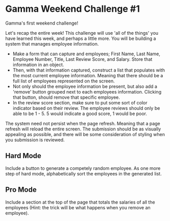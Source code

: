 # Gamma Weekend Challenge #1
Gamma's first weekend challenge!

Let's recap the entire week! This challenge will use 'all of the things' you have learned this week, and perhaps a little more. You will be building a system that manages employee information.

- Make a form that can capture and employees; First Name, Last Name, Employee Number, Title, Last Review Score, and Salary. Store that information in an object. 
- Then, with that information captured, construct a list that populates with the most current employee information. Meaning that there should be a full list of employees represented on the screen.
- Not only should the employee information be present, but also add a 'remove' button grouped next to each employees information. Clicking that button, should remove that specific employee. 
- In the review score section, make sure to put some sort of color indicator based on their review. The employee reviews should only be able to be 1 - 5. 5 would indicate a good score, 1 would be poor. 

The system need not persist when the page refresh. Meaning that a page refresh will reload the entire screen. 
The submission should be as visually appealing as possible, and there will be some consideration of styling when you submission is reviewed. 

## Hard Mode
Include a button to generate a competely random employee. As one more step of hard mode, alphabetically sort the employees in the generated list. 

## Pro Mode 
Include a section at the top of the page that totals the salaries of all the employees (Hint: the trick will be what happens when you remove an employee). 
